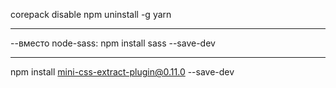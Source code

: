 corepack disable
npm uninstall -g yarn

----------------------------

--вместо node-sass:
npm install sass --save-dev

----------------------------

npm install mini-css-extract-plugin@0.11.0 --save-dev
